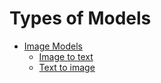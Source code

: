 # Types of Models
- [Image Models](./models/README.md)
    - [Image to text](./models/image-to-text/README.md)
    - [Text to image](./models/text-to-image/README.md) 

